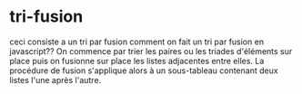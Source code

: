 # tri-fusion
ceci consiste a un tri par fusion
comment on fait un tri par fusion en javascript??
On commence par trier les paires ou les triades d'éléments sur place puis on fusionne sur place les listes adjacentes entre elles. La procédure de fusion s'applique alors à un sous-tableau contenant deux listes l'une après l'autre.
